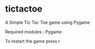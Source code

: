 # tictactoe
A Simple Tic Tac Toe game using Pygame

Required modules : Pygame

To restart the game press r
